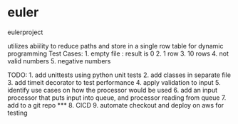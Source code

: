# euler
eulerproject

utilizes abiility to reduce paths and store in a single row table for dynamic programming
Test Cases:
    1. empty file : result is 0
    2. 1 row
    3. 10 rows
    4. not valid numbers
    5. negative numbers
    
TODO: 
    1. add unittests using python unit tests
    2. add classes in separate file
    3. add timeit decorator to test performance
    4. apply validation to input
    5. identify use cases on how the processor would be used
    6. add an input processor that puts input into queue, and processor reading from queue
    7. add to a git repo ***
    8. CICD
    9. automate checkout and deploy on aws for testing 

